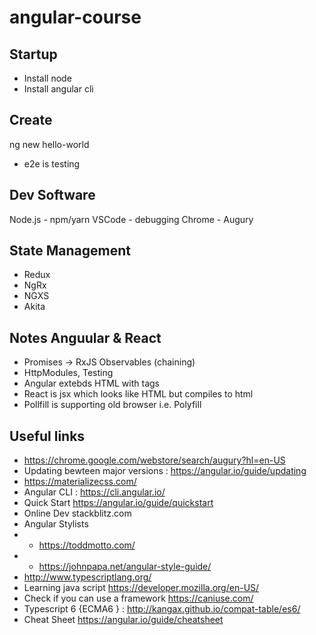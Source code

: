 # angular-course

## Startup

- Install node
- Install angular cli

## Create

ng new hello-world
- e2e is testing


## Dev Software
Node.js - npm/yarn
VSCode - debugging
Chrome - Augury

## State Management 
- Redux
- NgRx
- NGXS
- Akita

## Notes Anguular & React
- Promises -> RxJS Observables (chaining)
- HttpModules, Testing
- Angular extebds HTML with tags
- React is jsx which looks like HTML but compiles to html
- Pollfill is supporting old browser i.e. Polyfill

## Useful links

- https://chrome.google.com/webstore/search/augury?hl=en-US
- Updating bewteen major versions : https://angular.io/guide/updating
- https://materializecss.com/
- Angular CLI : https://cli.angular.io/
- Quick Start https://angular.io/guide/quickstart
- Online Dev stackblitz.com
- Angular Stylists
- * https://toddmotto.com/
-  * https://johnpapa.net/angular-style-guide/
- http://www.typescriptlang.org/
- Learning java script https://developer.mozilla.org/en-US/
- Check if you can use a framework https://caniuse.com/
- Typescript 6 {ECMA6 } : http://kangax.github.io/compat-table/es6/
- Cheat Sheet https://angular.io/guide/cheatsheet


